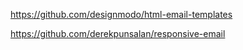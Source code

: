 https://github.com/designmodo/html-email-templates

https://github.com/derekpunsalan/responsive-email
